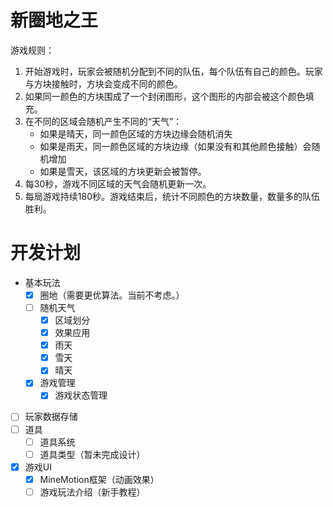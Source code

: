 # 新圈地之王

游戏规则：
1. 开始游戏时，玩家会被随机分配到不同的队伍，每个队伍有自己的颜色。玩家与方块接触时，方块会变成不同的颜色。
2. 如果同一颜色的方块围成了一个封闭图形，这个图形的内部会被这个颜色填充。
3. 在不同的区域会随机产生不同的“天气”：
    - 如果是晴天，同一颜色区域的方块边缘会随机消失
    - 如果是雨天，同一颜色区域的方块边缘（如果没有和其他颜色接触）会随机增加
    - 如果是雪天，该区域的方块更新会被暂停。
4. 每30秒，游戏不同区域的天气会随机更新一次。
5. 每局游戏持续180秒。游戏结束后，统计不同颜色的方块数量，数量多的队伍胜利。


# 开发计划

- 基本玩法
    + [x] 圈地（需要更优算法。当前不考虑。）
    + [ ] 随机天气
        - [x] 区域划分
        - [x] 效果应用
        - [x] 雨天
        - [x] 雪天
        - [x] 晴天
    + [x] 游戏管理
        - [x] 游戏状态管理
- [ ] 玩家数据存储
- [ ] 道具
    + [ ] 道具系统
    + [ ] 道具类型（暂未完成设计）
- [x] 游戏UI
    + [x] MineMotion框架（动画效果）
    + [ ] 游戏玩法介绍（新手教程）
